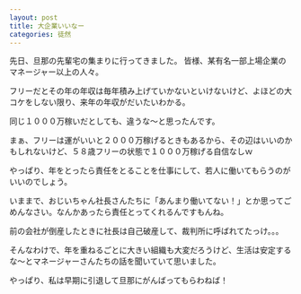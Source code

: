 ```yaml
---
layout: post
title: 大企業いいなー
categories: 徒然
---
```


先日、旦那の先輩宅の集まりに行ってきました。
皆様、某有名一部上場企業のマネージャー以上の人々。

フリーだとその年の年収は毎年積み上げていかないといけないけど、よほどの大コケをしない限り、来年の年収がだいたいわかる。

同じ１０００万稼いだとしても、違うな～と思ったんです。

まぁ、フリーは運がいいと２０００万稼げるときもあるから、その辺はいいのかもしれないけど、５８歳フリーの状態で１０００万稼げる自信なしｗ

やっぱり、年をとったら責任をとることを仕事にして、若人に働いてもらうのがいいのでしょう。

いままで、おじいちゃん社長さんたちに「あんまり働いてない！」とか思ってごめんなさい。なんかあったら責任とってくれるんですもんね。

前の会社が倒産したときに社長は自己破産して、裁判所に呼ばれてたっけ。。。

そんなわけで、年を重ねるごとに大きい組織も大変だろうけど、生活は安定するな～とマネージャーさんたちの話を聞いていて思いました。

やっぱり、私は早期に引退して旦那にがんばってもらわねば！

